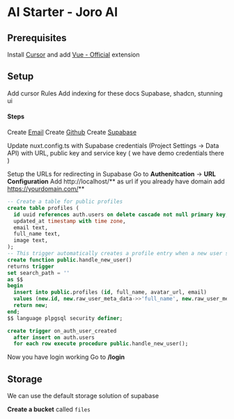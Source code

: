# AI Starter - Joro AI

## Prerequisites
Install [Cursor](https://cursor.com) and add [Vue - Official](https://marketplace.cursorapi.com/items?itemName=Vue.volar) extension


## Setup
Add cursor Rules
Add indexing for these docs
Supabase, shadcn, stunning ui


#### Steps

Create [Email](https://gmail.com)
Create [Github](https://github.com)
Create [Supabase](https://supabase.com)

Update nuxt.config.ts with Supabase credentials (Project Settings -> Data API) with URL, public key and service key ( we have demo credentials there )


Setup the URLs for redirecting in Supabase
Go to **Authenitcation** -> **URL Configuration**
    Add http://localhost/** as url
    if you already have domain add https://yourdomain.com/**



```sql
-- Create a table for public profiles
create table profiles (
  id uuid references auth.users on delete cascade not null primary key,
  updated_at timestamp with time zone,
  email text,
  full_name text,
  image text,
);
-- This trigger automatically creates a profile entry when a new user signs up via Supabase Auth.
create function public.handle_new_user()
returns trigger
set search_path = ''
as $$
begin
  insert into public.profiles (id, full_name, avatar_url, email)
  values (new.id, new.raw_user_meta_data->>'full_name', new.raw_user_meta_data->>'avatar_url', new.email);
  return new;
end;
$$ language plpgsql security definer;

create trigger on_auth_user_created
  after insert on auth.users
  for each row execute procedure public.handle_new_user();

```

Now you have login working
Go to **/login**



## Storage
We can use the default storage solution of supabase


**Create a bucket** called `files`

